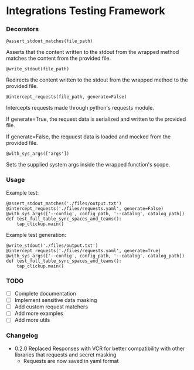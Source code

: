# Integrations Testing Framework

### Decorators
```
@assert_stdout_matches(file_path)
```
Asserts that the content written to the stdout from the wrapped method 
matches the content from the provided file.

```
@write_stdout(file_path)
```
Redirects the content written to the stdout from the wrapped method to 
the provided file.

```
@intercept_requests(file_path, generate=False)
```
Intercepts requests made through python's requests module.

If generate=True, the request data is serialized and written to the provided file.

If generate=False, the requuest data is loaded and mocked from the provided file.
```
@with_sys_args(['args'])
```
Sets the supplied system args inside the wrapped function's scope.

### Usage

Example test:
```
@assert_stdout_matches('./files/output.txt')
@intercept_requests('./files/requests.yaml', generate=False)
@with_sys_args(['--config', config_path, '--catalog', catalog_path])
def test_full_table_sync_spaces_and_teams():
    tap_clickup.main()
```

Example test generation:
```
@write_stdout('./files/output.txt')
@intercept_requests('./files/requests.yaml', generate=True)
@with_sys_args(['--config', config_path, '--catalog', catalog_path])
def test_full_table_sync_spaces_and_teams():
    tap_clickup.main()
```

### TODO

- [ ] Complete documentation
- [ ] Implement sensitive data masking
- [ ] Add custom request matchers
- [ ] Add more examples
- [ ] Add more utils

### Changelog
- 0.2.0 Replaced Responses with VCR for better compatibility with other libraries that requests and secret masking
  - Requests are now saved in yaml format
